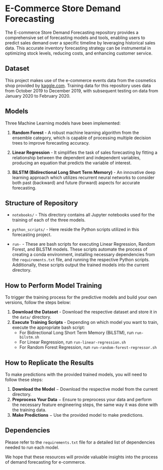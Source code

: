 # E-Commerce Store Demand Forecasting 

The E-commerce Store Demand Forecasting repository provides a comprehensive set of forecasting models and tools, enabling users to predict sales demand over a specific timeline by leveraging historical sales data. This accurate inventory forecasting strategy can be instrumental in optimizing stock levels, reducing costs, and enhancing customer service.

## Dataset 

This project makes use of the e-commerce events data from the cosmetics shop provided by [kaggle.com](https://www.kaggle.com/datasets/mkechinov/ecommerce-events-history-in-cosmetics-shop/). Training data for this repository uses data from October 2019 to December 2019, with subsequent testing on data from January 2020 to February 2020.

## Models

Three Machine Learning models have been implemented:

1. **Random Forest** - A robust machine learning algorithm from the ensemble category, which is capable of processing multiple decision trees to improve forecasting accuracy.

2. **Linear Regression** - It simplifies the task of sales forecasting by fitting a relationship between the dependent and independent variables, producing an equation that predicts the variable of interest.

3. **BiLSTM (Bidirectional Long Short Term Memory)** - An innovative deep learning approach which utilizes recurrent neural networks to consider both past (backward) and future (forward) aspects for accurate forecasting.

## Structure of Repository 

- `notebooks/` - This directory contains all Jupyter notebooks used for the training of each of the three models. 

- `python_scripts/` - Here reside the Python scripts utilized in this forecasting project. 

- `run-` - These are bash scripts for executing Linear Regression, Random Forest, and BiLSTM models. These scripts automate the process of creating a conda environment, installing necessary dependencies from the `requirements.txt` file, and running the respective Python scripts. Additionally, these scripts output the trained models into the current directory. 

## How to Perform Model Training

To trigger the training process for the predictive models and build your own versions, follow the steps below:

1. **Download the Dataset** - Download the respective dataset and store it in the `data/` directory.
2. **Execute Training Scripts** - Depending on which model you want to train, execute the appropriate bash script:
    - For Bidirectional Long Short Term Memory (BiLSTM), run `run-bilstm.sh`
    - For Linear Regression, run `run-linear-regression.sh`
    - For Random Forest Regression, run `run-random-forest-regressor.sh`

## How to Replicate the Results

To make predictions with the provided trained models, you will need to follow these steps:

1. **Download the Model** − Download the respective model from the current directory.
2. **Preprocess Your Data** − Ensure to preprocess your data and perform the necessary feature engineering steps, the same way it was done with the training data.
3. **Make Predictions** − Use the provided model to make predictions.

## Dependencies 

Please refer to the `requirements.txt` file for a detailed list of dependencies needed to run each model. 

We hope that these resources will provide valuable insights into the process of demand forecasting for e-commerce.